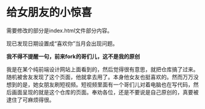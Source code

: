 # 给女朋友的小惊喜

需要修改的部分是index.html文件部分内容。

现已发现日期设置成“喜欢你”当月会出现问题。

**我不得不提醒一句，前来fork的哥们儿，这不是我的原创**

我是在某个纯前端设计网站上面看到的，然后觉得很有意思，就把仓库搞了过来。随机被舍友发现了这个页面，他就拿去用了。本身他女友也挺喜欢的。然而万万没想到的是，她女朋友刷短视频。短视频里面有一个哥们儿对着电脑也在写代码，然后画面呈现的就是这个仓库的页面。奉劝各位，还是不要说是自己原创的，真要被逮住了可麻烦得很。

